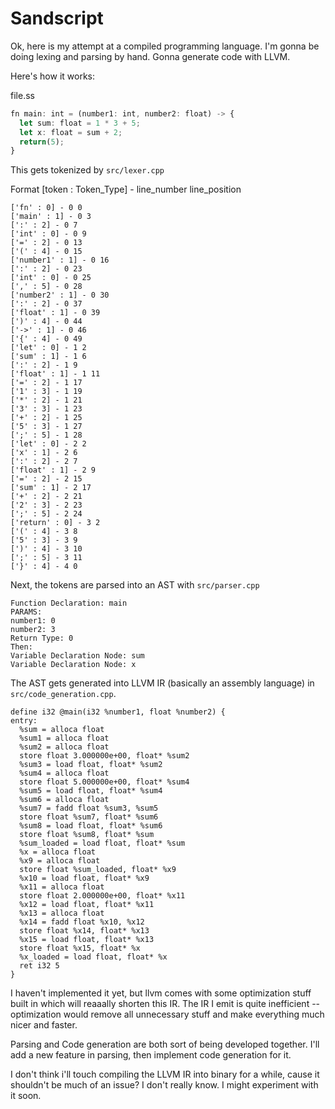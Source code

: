 # Sandscript

Ok, here is my attempt at a compiled programming language. I'm gonna be doing lexing and parsing by hand. Gonna generate code with LLVM.

Here's how it works:

file.ss

```ts
fn main: int = (number1: int, number2: float) -> {
  let sum: float = 1 * 3 + 5;
  let x: float = sum + 2;
  return(5);
}
```

This gets tokenized by `src/lexer.cpp`

Format 
[token : Token_Type] - line_number line_position

```
['fn' : 0] - 0 0
['main' : 1] - 0 3
[':' : 2] - 0 7
['int' : 0] - 0 9
['=' : 2] - 0 13
['(' : 4] - 0 15
['number1' : 1] - 0 16
[':' : 2] - 0 23
['int' : 0] - 0 25
[',' : 5] - 0 28
['number2' : 1] - 0 30
[':' : 2] - 0 37
['float' : 1] - 0 39
[')' : 4] - 0 44
['->' : 1] - 0 46
['{' : 4] - 0 49
['let' : 0] - 1 2
['sum' : 1] - 1 6
[':' : 2] - 1 9
['float' : 1] - 1 11
['=' : 2] - 1 17
['1' : 3] - 1 19
['*' : 2] - 1 21
['3' : 3] - 1 23
['+' : 2] - 1 25
['5' : 3] - 1 27
[';' : 5] - 1 28
['let' : 0] - 2 2
['x' : 1] - 2 6
[':' : 2] - 2 7
['float' : 1] - 2 9
['=' : 2] - 2 15
['sum' : 1] - 2 17
['+' : 2] - 2 21
['2' : 3] - 2 23
[';' : 5] - 2 24
['return' : 0] - 3 2
['(' : 4] - 3 8
['5' : 3] - 3 9
[')' : 4] - 3 10
[';' : 5] - 3 11
['}' : 4] - 4 0
```

Next, the tokens are parsed into an AST with `src/parser.cpp`

```
Function Declaration: main
PARAMS: 
number1: 0
number2: 3
Return Type: 0
Then: 
Variable Declaration Node: sum
Variable Declaration Node: x
```

The AST gets generated into LLVM IR (basically an assembly language) in `src/code_generation.cpp`.

```
define i32 @main(i32 %number1, float %number2) {
entry:
  %sum = alloca float
  %sum1 = alloca float
  %sum2 = alloca float
  store float 3.000000e+00, float* %sum2
  %sum3 = load float, float* %sum2
  %sum4 = alloca float
  store float 5.000000e+00, float* %sum4
  %sum5 = load float, float* %sum4
  %sum6 = alloca float
  %sum7 = fadd float %sum3, %sum5
  store float %sum7, float* %sum6
  %sum8 = load float, float* %sum6
  store float %sum8, float* %sum
  %sum_loaded = load float, float* %sum
  %x = alloca float
  %x9 = alloca float
  store float %sum_loaded, float* %x9
  %x10 = load float, float* %x9
  %x11 = alloca float
  store float 2.000000e+00, float* %x11
  %x12 = load float, float* %x11
  %x13 = alloca float
  %x14 = fadd float %x10, %x12
  store float %x14, float* %x13
  %x15 = load float, float* %x13
  store float %x15, float* %x
  %x_loaded = load float, float* %x
  ret i32 5
}
```

I haven't implemented it yet, but llvm comes with some optimization stuff built in which will reaaally shorten this IR. The IR I emit is quite inefficient -- optimization would remove all unnecessary stuff and make everything much nicer and faster.

Parsing and Code generation are both sort of being developed together. I'll add a new feature in parsing, then implement code generation for it.

I don't think i'll touch compiling the LLVM IR into binary for a while, cause it shouldn't be much of an issue? I don't really know. I might experiment with it soon.
